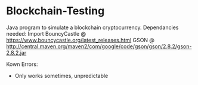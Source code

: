 # Blockchain-Testing
Java program to simulate a blockchain cryptocurrency.
Dependancies needed: Import BouncyCastle @ https://www.bouncycastle.org/latest_releases.html
GSON @ http://central.maven.org/maven2/com/google/code/gson/gson/2.8.2/gson-2.8.2.jar

Kown Errors:
  - Only works sometimes, unpredictable
